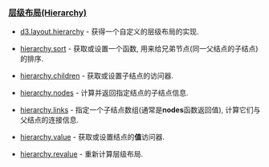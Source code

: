 ### [](https://github.com/mbostock/d3/wiki/Api%E5%8F%82%E8%80%83#%E5%B1%82%E7%BA%A7%E5%B8%83%E5%B1%80hierarchy)[层级布局(Hierarchy)](https://github.com/mbostock/d3/wiki/Hierarchy-Layout)

*   [d3.layout.hierarchy](https://github.com/mbostock/d3/wiki/Hierarchy-Layout#wiki-hierarchy)&nbsp;- 获得一个自定义的层级布局的实现.

*   [hierarchy.sort](https://github.com/mbostock/d3/wiki/Hierarchy-Layout#wiki-sort)&nbsp;- 获取或设置一个函数, 用来给兄弟节点(同一父结点的子结点)的排序.

*   [hierarchy.children](https://github.com/mbostock/d3/wiki/Hierarchy-Layout#wiki-children)&nbsp;- 获取或设置子结点的访问器.

*   [hierarchy.nodes](https://github.com/mbostock/d3/wiki/Hierarchy-Layout#wiki-nodes)&nbsp;- 计算并返回指定结点的子结点信息.

*   [hierarchy.links](https://github.com/mbostock/d3/wiki/Hierarchy-Layout#wiki-links)&nbsp;- 指定一个子结点数组(通常是**nodes**函数返回值), 计算它们与父结点的连接信息.

*   [hierarchy.value](https://github.com/mbostock/d3/wiki/Hierarchy-Layout#wiki-value)&nbsp;- 获取或设置结点的**值**访问器.

*   [hierarchy.revalue](https://github.com/mbostock/d3/wiki/Hierarchy-Layout#wiki-revalue)&nbsp;- 重新计算层级布局.